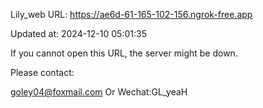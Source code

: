 Lily_web URL: https://ae6d-61-165-102-156.ngrok-free.app

Updated at: 2024-12-10 05:01:35

If you cannot open this URL, the server might be down.

Please contact: 

goley04@foxmail.com Or Wechat:GL_yeaH
